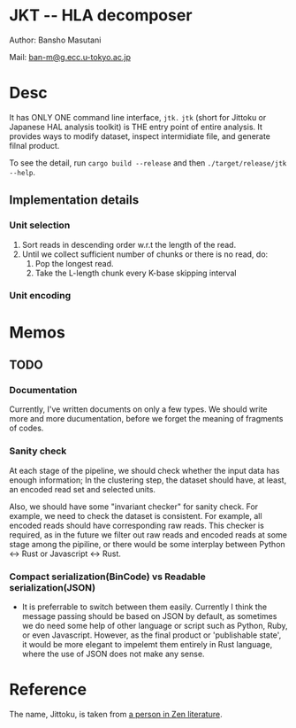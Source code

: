 # JKT -- HLA decomposer

Author: Bansho Masutani

Mail: ban-m@g.ecc.u-tokyo.ac.jp

# Desc

It has ONLY ONE command line interface, `jtk.` `jtk` (short for Jittoku or Japanese HAL analysis toolkit) is THE entry point of entire analysis. It provides ways to modify dataset, inspect intermidiate file, and generate filnal product.

To see the detail, run `cargo build --release` and then `./target/release/jtk --help`.

## Implementation details


### Unit selection

1. Sort reads in descending order w.r.t the length of the read.
2. Until we collect sufficient number of chunks or there is no read, do:
   1. Pop the longest read.
   2. Take the L-length chunk every K-base skipping interval



### Unit encoding 

# Memos


## TODO

### Documentation

Currently, I've written documents on only a few types. We should write more and more ducumentation, before we forget the meaning of fragments of codes.


### Sanity check

At each stage of the pipeline, we should check whether the input data has enough information; In the clustering step, the dataset should have, at least, an encoded read set and selected units.

Also, we should have some "invariant checker" for sanity check. For example, we need to check the dataset is consistent. For example, all encoded reads should have corresponding raw reads. This checker is required, as in the future we filter out raw reads and encoded reads at some stage among the pipiline, or there would be some interplay between Python <-> Rust or Javascript <-> Rust.

### Compact serialization(BinCode) vs Readable serialization(JSON)

- It is preferrable to switch between them easily. Currently I think the message passing should be based on JSON by default, as sometimes we do need some help of other language or script such as Python, Ruby, or even Javascript.
However, as the final product or 'publishable state', it would be more elegant to impelemt them entirely in Rust language, where the use of JSON does not make any sense.


# Reference

The name, Jittoku, is taken from [a person in Zen literature](https://en.wikipedia.org/wiki/Hanshan_and_Shide).
